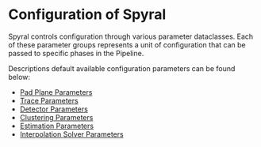 # Configuration of Spyral

Spyral controls configuration through various parameter dataclasses. Each of these parameter groups represents a unit of configuration that can be passed to specific phases in the Pipeline.

Descriptions default available configuration parameters can be found below:

- [Pad Plane Parameters](pad.md)
- [Trace Parameters](traces.md)
- [Detector Parameters](detector.md)
- [Clustering Parameters](cluster.md)
- [Estimation Parameters](estimate.md)
- [Interpolation Solver Parameters](solver.md)
